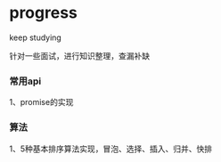 # progress
keep studying

针对一些面试，进行知识整理，查漏补缺

### 常用api

1、promise的实现


### 算法

1、5种基本排序算法实现，冒泡、选择、插入、归并、快排
